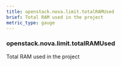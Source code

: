 ```yaml
---
title: openstack.nova.limit.totalRAMUsed
brief: Total RAM used in the project
metric_type: gauge
---
```

### openstack.nova.limit.totalRAMUsed

Total RAM used in the project